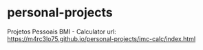 # personal-projects
 Projetos Pessoais 
BMI - Calculator url: https://m4rc3lo75.github.io/personal-projects/imc-calc/index.html

